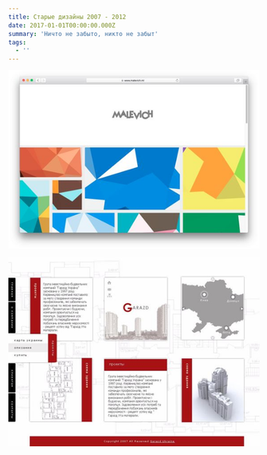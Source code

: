 ```yaml
---
title: Старые дизайны 2007 - 2012
date: 2017-01-01T00:00:00.000Z
summary: 'Ничто не забыто, никто не забыт'
tags:
  - ''
---
```

![](/static/img/62b6b46285043d0b98be7b6b38e4967e.jpg)





![](/static/img/d06a6e2a1c61e3afa1a3c6b718a03c01.jpg)
